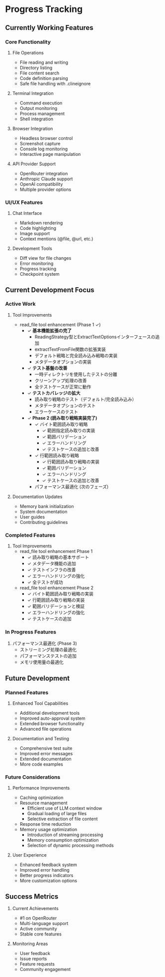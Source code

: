 # Progress Tracking

## Currently Working Features

### Core Functionality
1. File Operations
   - File reading and writing
   - Directory listing
   - File content search
   - Code definition parsing
   - Safe file handling with .clineignore

2. Terminal Integration
   - Command execution
   - Output monitoring
   - Process management
   - Shell integration

3. Browser Integration
   - Headless browser control
   - Screenshot capture
   - Console log monitoring
   - Interactive page manipulation

4. API Provider Support
   - OpenRouter integration
   - Anthropic Claude support
   - OpenAI compatibility
   - Multiple provider options

### UI/UX Features
1. Chat Interface
   - Markdown rendering
   - Code highlighting
   - Image support
   - Context mentions (@file, @url, etc.)

2. Development Tools
   - Diff view for file changes
   - Error monitoring
   - Progress tracking
   - Checkpoint system

## Current Development Focus

### Active Work
1. Tool Improvements
   - read_file tool enhancement (Phase 1 ✓)
     - ✓ **基本機能拡張の完了**
       - ReadingStrategy型とExtractTextOptionsインターフェースの追加
       - extractTextFromFile関数の拡張実装
       - デフォルト戦略と完全読み込み戦略の実装
       - メタデータオプションの実装
     - ✓ **テスト基盤の改善**
       - 一時ディレクトリを使用したテストの分離
       - クリーンアップ処理の改善
       - 全テストケースが正常に動作
     - ✓ **テストカバレッジの拡大**
       - 読み取り戦略のテスト（デフォルト/完全読み込み）
       - メタデータオプションのテスト
       - エラーケースのテスト
     - ✓ **Phase 2 (読み取り戦略実装完了)**
       - ✓ バイト範囲読み取り戦略
         - ✓ 範囲指定読み取りの実装
         - ✓ 範囲バリデーション
         - ✓ エラーハンドリング
         - ✓ テストケースの追加と改善
       - ✓ 行範囲読み取り戦略
         - ✓ 行範囲読み取り戦略の実装
         - ✓ 範囲バリデーション
         - ✓ エラーハンドリング
         - ✓ テストケースの追加と改善
       - パフォーマンス最適化 (次のフェーズ)

2. Documentation Updates
   - Memory bank initialization
   - System documentation
   - User guides
   - Contributing guidelines

### Completed Features
1. Tool Improvements
   - read_file tool enhancement Phase 1
     - ✓ 読み取り戦略の基本サポート
     - ✓ メタデータ機能の追加
     - ✓ テストインフラの改善
     - ✓ エラーハンドリングの強化
     - ✓ 全テストが成功
   - read_file tool enhancement Phase 2
     - ✓ バイト範囲読み取り戦略の実装
     - ✓ 行範囲読み取り戦略の実装
     - ✓ 範囲バリデーションと検証
     - ✓ エラーハンドリングの強化
     - ✓ テストケースの追加

### In Progress Features
1. パフォーマンス最適化 (Phase 3)
   - ストリーミング処理の最適化
   - パフォーマンステストの追加
   - メモリ使用量の最適化

## Future Development

### Planned Features
1. Enhanced Tool Capabilities
   - Additional development tools
   - Improved auto-approval system
   - Extended browser functionality
   - Advanced file operations

2. Documentation and Testing
   - Comprehensive test suite
   - Improved error messages
   - Extended documentation
   - More code examples

### Future Considerations
1. Performance Improvements
   - Caching optimization
   - Resource management
     - Efficient use of LLM context window
     - Gradual loading of large files
     - Selective extraction of file content
   - Response time reduction
   - Memory usage optimization
     - Introduction of streaming processing
     - Memory consumption optimization
     - Selection of dynamic processing methods

2. User Experience
   - Enhanced feedback system
   - Improved error handling
   - Better progress indicators
   - More customization options

## Success Metrics
1. Current Achievements
   - #1 on OpenRouter
   - Multi-language support
   - Active community
   - Stable core features

2. Monitoring Areas
   - User feedback
   - Issue reports
   - Feature requests
   - Community engagement
